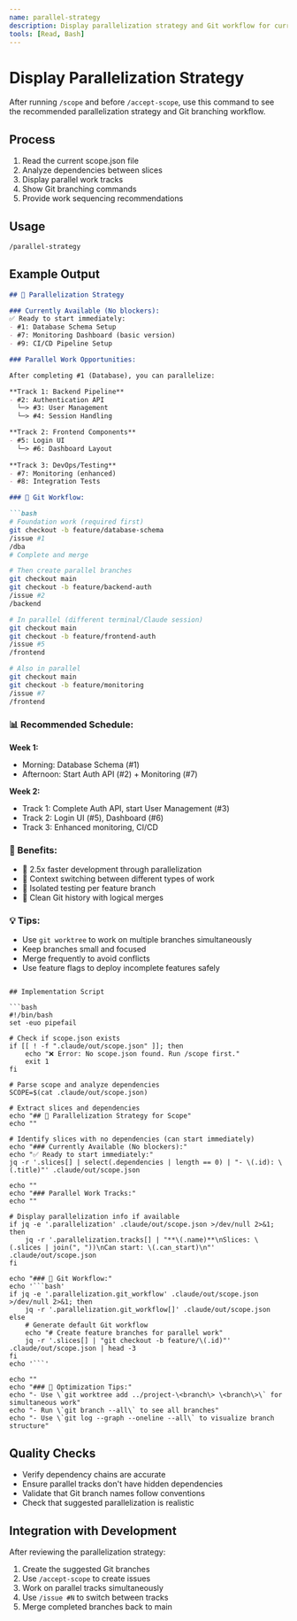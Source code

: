 ```yaml
---
name: parallel-strategy
description: Display parallelization strategy and Git workflow for current scope
tools: [Read, Bash]
---
```


# Display Parallelization Strategy

After running `/scope` and before `/accept-scope`, use this command to see the recommended parallelization strategy and Git branching workflow.

## Process

1. Read the current scope.json file
2. Analyze dependencies between slices
3. Display parallel work tracks
4. Show Git branching commands
5. Provide work sequencing recommendations

## Usage

```bash
/parallel-strategy
```

## Example Output

```markdown
## 🚀 Parallelization Strategy

### Currently Available (No blockers):
✅ Ready to start immediately:
- #1: Database Schema Setup
- #7: Monitoring Dashboard (basic version)
- #9: CI/CD Pipeline Setup

### Parallel Work Opportunities:

After completing #1 (Database), you can parallelize:

**Track 1: Backend Pipeline**
- #2: Authentication API
  └─> #3: User Management
  └─> #4: Session Handling

**Track 2: Frontend Components**  
- #5: Login UI
  └─> #6: Dashboard Layout
  
**Track 3: DevOps/Testing**
- #7: Monitoring (enhanced)
- #8: Integration Tests

### 📁 Git Workflow:

```bash
# Foundation work (required first)
git checkout -b feature/database-schema
/issue #1
/dba
# Complete and merge

# Then create parallel branches
git checkout main
git checkout -b feature/backend-auth
/issue #2
/backend

# In parallel (different terminal/Claude session)
git checkout main  
git checkout -b feature/frontend-auth
/issue #5
/frontend

# Also in parallel
git checkout main
git checkout -b feature/monitoring
/issue #7
/frontend
```

### 📊 Recommended Schedule:

**Week 1:**
- Morning: Database Schema (#1)
- Afternoon: Start Auth API (#2) + Monitoring (#7)

**Week 2:**
- Track 1: Complete Auth API, start User Management (#3)
- Track 2: Login UI (#5), Dashboard (#6)
- Track 3: Enhanced monitoring, CI/CD

### 🎯 Benefits:
- 🚀 2.5x faster development through parallelization
- 🔄 Context switching between different types of work
- 🧪 Isolated testing per feature branch
- 🔀 Clean Git history with logical merges

### 💡 Tips:
- Use `git worktree` to work on multiple branches simultaneously
- Keep branches small and focused
- Merge frequently to avoid conflicts
- Use feature flags to deploy incomplete features safely
```

## Implementation Script

```bash
#!/bin/bash
set -euo pipefail

# Check if scope.json exists
if [[ ! -f ".claude/out/scope.json" ]]; then
    echo "❌ Error: No scope.json found. Run /scope first."
    exit 1
fi

# Parse scope and analyze dependencies
SCOPE=$(cat .claude/out/scope.json)

# Extract slices and dependencies
echo "## 🚀 Parallelization Strategy for Scope"
echo ""

# Identify slices with no dependencies (can start immediately)
echo "### Currently Available (No blockers):"
echo "✅ Ready to start immediately:"
jq -r '.slices[] | select(.dependencies | length == 0) | "- \(.id): \(.title)"' .claude/out/scope.json

echo ""
echo "### Parallel Work Tracks:"
echo ""

# Display parallelization info if available
if jq -e '.parallelization' .claude/out/scope.json >/dev/null 2>&1; then
    jq -r '.parallelization.tracks[] | "**\(.name)**\nSlices: \(.slices | join(", "))\nCan start: \(.can_start)\n"' .claude/out/scope.json
fi

echo "### 📁 Git Workflow:"
echo '```bash'
if jq -e '.parallelization.git_workflow' .claude/out/scope.json >/dev/null 2>&1; then
    jq -r '.parallelization.git_workflow[]' .claude/out/scope.json
else
    # Generate default Git workflow
    echo "# Create feature branches for parallel work"
    jq -r '.slices[] | "git checkout -b feature/\(.id)"' .claude/out/scope.json | head -3
fi
echo '```'

echo ""
echo "### 🎯 Optimization Tips:"
echo "- Use \`git worktree add ../project-\<branch\> \<branch\>\` for simultaneous work"
echo "- Run \`git branch --all\` to see all branches"
echo "- Use \`git log --graph --oneline --all\` to visualize branch structure"
```

## Quality Checks

- Verify dependency chains are accurate
- Ensure parallel tracks don't have hidden dependencies
- Validate that Git branch names follow conventions
- Check that suggested parallelization is realistic

## Integration with Development

After reviewing the parallelization strategy:
1. Create the suggested Git branches
2. Use `/accept-scope` to create issues
3. Work on parallel tracks simultaneously
4. Use `/issue #N` to switch between tracks
5. Merge completed branches back to main